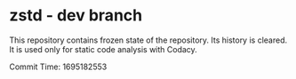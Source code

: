 # zstd - dev branch

This repository contains frozen state of the repository.
Its history is cleared. It is used only for static code
analysis with Codacy.

Commit Time: 1695182553